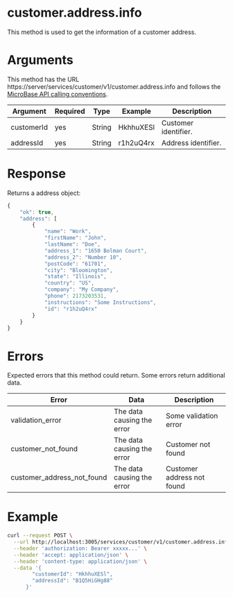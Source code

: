 # customer.address.info

This method is used to get the information of a customer address.

# Arguments

This method has the URL https://server/services/customer/v1/customer.address.info and
follows the [MicroBase API calling conventions](../calling-conventions.html).

Argument | Required | Type | Example | Description
---------|----------|------|---------|------------
customerId | yes  | String      | HkhhuXESl            | Customer identifier.
addressId  | yes  | String      | r1h2uQ4rx            | Address identifier.

# Response

Returns a address object:

```javascript
{
    "ok": true,
    "address": [
        {
            "name": "Work",
            "firstName": "John",
            "lastName": "Doe",
            "address_1": "1650 Bolman Court",
            "address_2": "Number 10",
            "postCode": "61701",
            "city": "Bloomington",
            "state": "Illinois",
            "country": "US",
            "company": "My Company",
            "phone": 2173203531,
            "instructions": "Some Instructions",
            "id": "r1h2uQ4rx"
        }
    }
}
```

# Errors

Expected errors that this method could return. Some errors return additional data.

Error | Data | Description
------|------|------------
validation_error | The data causing the error | Some validation error
customer_not_found | The data causing the error | Customer not found
customer_address_not_found | The data causing the error | Customer address not found

# Example

```bash
curl --request POST \
  --url http://localhost:3005/services/customer/v1/customer.address.info \
  --header 'authorization: Bearer xxxxx...' \
  --header 'accept: application/json' \
  --header 'content-type: application/json' \
  --data '{
        "customerId": "HkhhuXESl",
        "addressId": "B1Q5HiGHg88"
      }'
```
